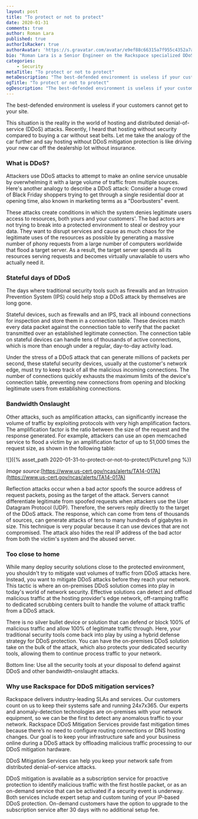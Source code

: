 ```yaml
---
layout: post
title: "To protect or not to protect"
date: 2020-01-31
comments: true
author: Roman Lara
published: true
authorIsRacker: true
authorAvatar: 'https://s.gravatar.com/avatar/e9ef88c66315a7f955c4352a7ad2182a'
bio: "Roman Lara is a Senior Engineer on the Rackspace specialized DDoS Response Team and has been a Racker in various roles since 2009. He is responsible for driving the design, build, and maintenance of Rackspace DDoS Mitigation infrastructure and services. Roman is a high-energy, hands-on leader whose knowledge and experience of threat trends helps develop and create powerful mitigation strategies through Fanatical Support&reg;."
categories:
    - Security
metaTitle: "To protect or not to protect"
metaDescription: "The best-defended environment is useless if your customers cannot get to your site. Let's talk about network attacks."
ogTitle: "To protect or not to protect"
ogDescription: "The best-defended environment is useless if your customers cannot get to your site. Let's talk about network attacks."
---
```


The best-defended environment is useless if your customers cannot get to your site.

<!--more-->

This situation is the reality in the world of hosting and distributed
denial-of-service (DDoS) attacks.  Recently, I heard that hosting without
security compared to buying a car without seat belts. Let me take the analogy
of the car further and say hosting without DDoS mitigation protection is like
driving your new car off the dealership lot without insurance.

### What is DDoS?

Attackers use DDoS attacks to attempt to make an online service unusable by
overwhelming it with a large volume of traffic from multiple sources. Here's
another analogy to describe a DDoS attack: Consider a huge crowd of Black Friday
shoppers trying to get through a single residential door at opening time, also
known in marketing terms as a "Doorbusters" event.

These attacks create conditions in which the system denies legitimate users
access to resources, both yours and your customers'. The bad actors are not
trying to break into a protected environment to steal or destroy your data.
They want to disrupt services and cause as much chaos for the legitimate uses
of
the resources as possible by generating a massive number of phony requests from
a large number of computers worldwide that flood a target server. As a result,
the target server spends all its resources serving requests and becomes virtually
unavailable to users who actually need it.

### Stateful days of DDoS

The days where traditional security tools such as firewalls and an Intrusion
Prevention System (IPS) could help stop a DDoS attack by themselves are long gone.

Stateful devices, such as firewalls and an IPS, track all inbound connections
for inspection and store them in a connection table. These devices match every
data packet against the connection table to verify that the packet
transmitted over an established legitimate connection. The connection table on
stateful devices can handle tens of thousands of active connections, which is
more than enough under a regular, day-to-day activity load.

Under the stress of a DDoS attack that can generate millions of packets per
second, these stateful security devices, usually at the customer's network edge,
must try to keep track of all the malicious incoming connections. The
number of connections quickly exhausts the maximum limits of the device's
connection table, preventing new connections from opening and blocking legitimate
users from establishing connections.

### Bandwidth Onslaught

Other attacks, such as amplification attacks, can significantly increase the
volume of traffic by exploiting protocols with very high amplification factors.
The amplification factor is the ratio between the size of the request and the
response generated. For example, attackers can use an open memcached service to
flood a victim by an amplification factor of up to 51,000 times the request size,
as shown in the following table:

![]({% asset_path 2020-01-31-to-protect-or-not-to-protect/Picture1.png %})

*Image source*:[https://www.us-cert.gov/ncas/alerts/TA14-017A](https://www.us-cert.gov/ncas/alerts/TA14-017A)

Reflection attacks occur when a bad actor spoofs the source address of request
packets, posing as the target of the attack. Servers cannot differentiate
legitimate from spoofed requests when attackers use the User Datagram Protocol
(UDP). Therefore, the servers reply directly to the target of the DDoS attack.
The response, which can come from tens of thousands of sources, can generate
attacks of tens to many hundreds of gigabytes in size. This technique is very
popular because it can use devices that are not compromised. The attack also
hides the real IP address of the bad actor from both the victim's system and
the abused server.

### Too close to home

While many deploy security solutions close to the protected environment, you
shouldn't try to mitigate vast volumes of traffic from DDoS attacks here.
Instead, you want to mitigate DDoS attacks before they reach your network. This
tactic is where an on-premises DDoS solution comes into play in today's world
of network security. Effective solutions can detect and offload malicious
traffic at the hosting provider's edge network, off-ramping traffic to dedicated
scrubbing centers built to handle the volume of attack traffic from a DDoS attack.

 There is no silver bullet device or solution that can defend or block 100% of
 malicious traffic and allow 100% of legitimate traffic through. Here, your
 traditional security tools come back into play by using a hybrid defense
 strategy for DDoS protection. You can have the on-premises DDoS solution take
 on the bulk of the attack, which also protects your dedicated security tools,
 allowing them to continue process traffic to your network.

Bottom line: Use all the security tools at your disposal to defend against DDoS
and other bandwidth-onslaught attacks.

### Why use Rackspace for DDoS mitigation services?

Rackspace delivers industry-leading SLAs and services. Our customers count on
us to keep their systems safe and running 24x7x365. Our experts and
anomaly-detection technologies are on-premises with your network equipment, so
we can be the first to detect any anomalous traffic to your network. Rackspace
DDoS Mitigation Services provide fast mitigation times because there’s no need
to configure routing connections or DNS hosting changes. Our goal is to keep
your infrastructure safe and your business online during a DDoS attack by
offloading malicious traffic processing to our DDoS mitigation hardware.

DDoS Mitigation Services can help you keep your network safe from distributed
denial-of-service attacks.

DDoS mitigation is available as a subscription service for proactive protection
to identify malicious traffic with the first hostile packet, or as an on-demand
service that can be activated if a security event is underway. Both services
include expert setup and custom tuning of your IP-based DDoS protection.
On-demand customers have the option to upgrade to the subscription service after
30 days with no additional setup fee.
